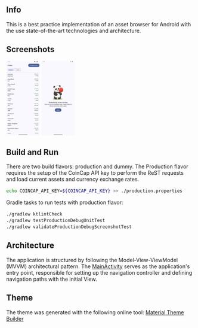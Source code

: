## Info

This is a best practice implementation of an asset browser for Android with the use state-of-the-art technologies and architecture.

## Screenshots

<img src="screenshots/coin-list.png" alt="drawing" height="200"/>
<img src="screenshots/error.png" alt="drawing" height="200"/>

## Build and Run

There are two build flavors: production and dummy. The Production flavor requires the setup of the CoinCap API key to perform the ReST requests and load current assets and currency exchange rates.

```bash
echo COINCAP_API_KEY=${COINCAP_API_KEY} >> ./production.properties
```

Gradle tasks to run tests with production flavor:
```bash
./gradlew ktlintCheck
./gradlew testProductionDebugUnitTest
./gradlew validateProductionDebugScreenshotTest
```

## Architecture

The application is structured by following the Model-View-ViewModel (MVVM) architectural pattern.
The [MainActivity](app/src/main/java/at/sfraungruber/assetbrowser/ui/MainActivity.kt) serves as the application's entry point, responsible for setting up the navigation controller and defining navigation paths with the initial View.

## Theme

The theme was generated with the following online tool: [Material Theme Builder](https://material-foundation.github.io/material-theme-builder/)
